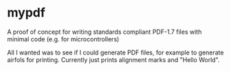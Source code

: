 # mypdf
A proof of concept for writing standards compliant PDF-1.7 files with minimal code (e.g. for microcontrollers)

All I wanted was to see if I could generate PDF files, for example to generate airfols for printing. Currently just prints alignment marks and "Hello World".

